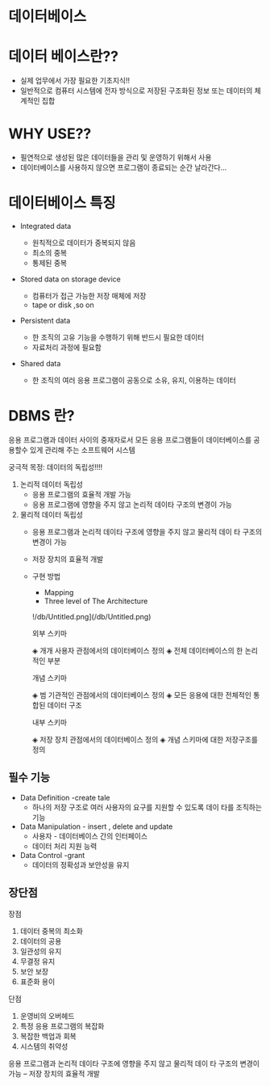 # 데이터베이스

# 데이터 베이스란??

- 실제 업무에서 가장 필요한 기초지식!!
- 일반적으로 컴퓨터 시스템에 전자 방식으로 저장된 구조화된 정보 또는 데이터의 체계적인 집합

# WHY USE??

- 필연적으로 생성된 많은 데이터들을 관리 및 운영하기 위해서 사용
- 데이터베이스를 사용하지 않으면 프로그램이 종료되는 순간 날라간다...

# 데이터베이스 특징

- Integrated data
    - 원칙적으로 데이터가 중복되지 않음
    - 최소의 중복
    - 통제된 중복
- Stored data on storage device
    - 컴퓨터가 접근 가능한 저장 매체에 저장
    - tape or disk ,so on
- Persistent data
    - 한 조직의 고유 기능을 수행하기 위해 반드시 필요한 데이터
    - 자료처리 과정에 필요함

- Shared data
    - 한 조직의 여러 응용 프로그램이 공동으로 소유, 유지, 이용하는 데이터

# DBMS 란?

응용 프로그램과 데이터 사이의 중재자로서 모든 응용 프로그램들이 데이터베이스를 공용할수 있게 관리해 주는 소프트웨어 시스템

궁극적 목정: 데이터의 독립성!!!! 

1. 논리적 데이터 독립성
    - 응용 프로그램의 효율적 개발 가능
    - 응용 프로그램에 영향을 주지 않고 논리적 데이타 구조의 변경이 가능
2. 물리적 데이터 독립성
    - 응용 프로그램과 논리적 데이타 구조에 영향을 주지 않고 물리적 데이
    타 구조의 변경이 가능
    - 저장 장치의 효율적 개발
    - 구현 방법
        - Mapping
        - Three level of The Architecture

        !/db/Untitled.png](/db/Untitled.png)

        외부 스키마

        ◈ 개개 사용자 관점에서의 데이터베이스 정의
        ◈ 전체 데이터베이스의 한 논리적인 부분

        개념 스키마

        ◈ 범 기관적인 관점에서의 데이터베이스 정의
        ◈ 모든 응용에 대한 전체적인 통합된 데이터 구조

        내부 스키마

        ◈ 저장 장치 관점에서의 데이터베이스 정의
        ◈ 개념 스키마에 대한 저장구조를 정의

## 필수 기능

- Data Definition -create tale
    - 하나의 저장 구조로 여러 사용자의 요구를 지원할 수 있도록 데이
    타를 조직하는 기능
- Data Manipulation - insert , delete and update
    - 사용자 - 데이터베이스 간의 인터페이스
    - 데이터 처리 지원 능력
- Data Control -grant
    - 데이터의 정확성과 보안성을 유지

## 장단점

장점

1. 데이터 중복의 최소화
2. 데이터의 공용
3. 일관성의 유지
4. 무결정 유지
5. 보안 보장
6. 표준화 용이

단점

1. 운영비의 오버헤드
2. 특정 응용 프로그램의 복잡화
3. 복잡한 백업과 회복
4. 시스템의 취약성

응용 프로그램과 논리적 데이타 구조에 영향을 주지 않고 물리적 데이
타 구조의 변경이 가능
– 저장 장치의 효율적 개발

